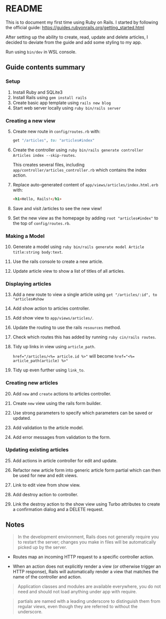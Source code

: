 # README

This is to document my first time using Ruby on Rails. I started by following the official guide:
https://guides.rubyonrails.org/getting_started.html

After setting up the ability to create, read, update and delete articles, I decided to deviate from the guide and add some styling to my app.

Run using `bin/dev` in WSL console.



## Guide contents summary

### Setup
1. Install Ruby and SQLite3
2. Install Rails using `gem install rails`
3. Create basic app template using `rails new blog`
4. Start web server locally using `ruby bin/rails server`

### Creating a new view
5. Create new route in `config/routes.rb` with:
    ```ruby
    get "/articles", to: "articles#index"
    ```
6. Create the controller using `ruby bin/rails generate controller Articles index --skip-routes`.

    This creates several files, including `app/controller/articles_controller.rb` which contains the index action.

7. Replace auto-generated content of `app/views/articles/index.html.erb` with:

    ```html
    <h1>Hello, Rails!</h1>
    ```
8. Save and visit /articles to see the new view!
9. Set the new view as the homepage by adding `root "articles#index"` to the top of `config/routes.rb`.

### Making a Model
10. Generate a model using `ruby bin/rails generate model Article title:string body:text`.

11. Use the rails console to create a new article.

12. Update article view to show a list of titles of all articles.

### Displaying articles
13. Add a new route to view a single article using `get "/articles/:id", to "articles#show`

14. Add show action to articles controller.

15. Add show view to `app/views/articles/`.

16. Update the routing to use the rails `resources` method.

17. Check which routes this has added by running `ruby cin/rails routes`.

18. Tidy up links in view using `article_path`.

    `href="/articles/<%= article.id %>"` will become `href="<%= article_path(article) %>"`

19. Tidy up even further using `link_to`.

### Creating new articles
20. Add `new` and `create` actions to articles controller.

21. Create `new` view using the rails form builder.

22. Use strong parameters to specify which parameters can be saved or updated.

23. Add validation to the article model.

24. Add error messages from validation to the form.

### Updating existing articles
25. Add actions in article controller for edit and update.

26. Refactor new article form into generic article form partial which can then be used for new and edit views.

27. Link to edit view from show view.

28. Add destroy action to controller.

29. Link the destroy action to the show view using Turbo attributes to create a confirmation dialog and a DELETE request.


## Notes
> In the development environment, Rails does not generally require you to restart the server; changes you make in files will be automatically picked up by the server.

- Routes map an incoming HTTP request to a specific controller action.

-  When an action does not explicitly render a view (or otherwise trigger an HTTP response), Rails will automatically render a view that matches the name of the controller and action.

> Application classes and modules are available everywhere, you do not need and should not load anything under app with require.

>  partials are named with a leading underscore to distinguish them from regular views, even though they are referred to without the underscore.
